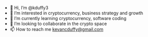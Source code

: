 - 👋 Hi, I’m @kduffy3
- 👀 I’m interested in cryptocurrency, business strategy and growth
- 🌱 I’m currently learning cryptocurrency, software coding
- 💞️ I’m looking to collaborate in the crypto space
- 📫 How to reach me kevancduffy@gmail.com

<!---
kduffy3/kduffy3 is a ✨ special ✨ repository because its `README.md` (this file) appears on your GitHub profile.
You can click the Preview link to take a look at your changes.
--->
